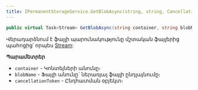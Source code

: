 ```yaml
---
title: IPermanentStorageService.GetBlobAsync(string, string, CancellationToken) մեթոդ  
---
```


```c#
public virtual Task<Stream> GetBlobAsync(string container, string blobName, CancellationToken cancellationToken = default)
```

Վերադարձնում է ֆայլի պարունակությունը մշտական ֆայլերից պահոցից՝ որպես [Stream](https://learn.microsoft.com/en-us/dotnet/api/system.io.stream):

**Պարամետրեր**

* `container` - Կոնտեյների անունը։ 
* `blobName` - Ֆայլի անունը` ներառյալ ֆայլի ընդլայնումը։
* `cancellationToken` - Ընդհատման օբյեկտ։

<!-- ### GetTempBlobUrlAsync

```c#
public Task<string> GetTempBlobUrlAsync(string fileExtension, out string blobName);
```

Վերադարձնում է [Container](#container) հատկությամբ սահմանված ենթաթղթապանակում գոյություն չունեցող, պատահականության սկզբունքով ընտրված ֆայլի անուն՝ նշված ընդլայնմամբ և ֆայլի ամբողջական ճանապարհը։

**Օրինակ** `C:\\Storage\\Files\\76dfc298-66c0-4b41-8981-434582400aeb\\lsrbuqgy.jay.txt`:

**Պարամետրեր**

* `fileExtension` - Ֆայլի ընդլայնումը։
* `blobName` - Վերադարձնում է ֆայլի անունը՝ նշված ընդլայնմամբ։ -->
